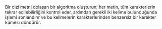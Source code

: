 Bir dizi metni dolaşan bir algoritma oluşturun; her metin, tüm karakterlerin tekrar edilebilirliğini kontrol
eder, ardından gerekli iki kelime bulunduğunda işlemi sonlandırır ve bu kelimelerin karakterlerinden
benzersiz bir karakter kümesi döndürür.
